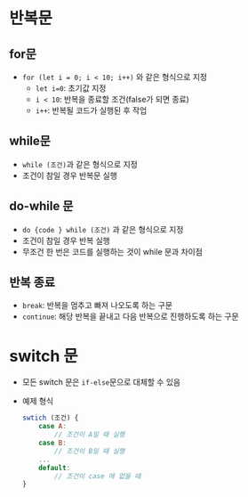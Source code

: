 # 반복문

## for문

- `for (let i = 0; i < 10; i++)` 와 같은 형식으로 지정
  - `let i=0`: 초기값 지정
  - `i < 10`: 반복을 종료할 조건(false가 되면 종료)
  - `i++`: 반복될 코드가 실행된 후 작업

## while문

- `while (조건)`과 같은 형식으로 지정
- 조건이 참일 경우 반복문 실행

## do-while 문

- `do {code } while (조건)` 과 같은 형식으로 지정
- 조건이 참일 경우 반복 실행
- 무조건 한 번은 코드를 실행하는 것이 while 문과 차이점

## 반복 종료

- `break`: 반복을 멈추고 빠져 나오도록 하는 구문
- `continue`: 해당 반복을 끝내고 다음 반복으로 진행하도록 하는 구문

# switch 문

- 모든 switch 문은 `if-else`문으로 대체할 수 있음
- 예제 형식
    
    ```jsx
    swtich (조건) {
    	case A: 
    		// 조건이 A일 때 실행
    	case B: 
    		// 조건이 B일 때 실행
    	...
    	default:
    		// 조건이 case 에 없을 때
    }
    ```